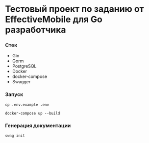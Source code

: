 # Тестовый проект по заданию от EffectiveMobile для Go разработчика

### Стек
- Gin
- Gorm
- PostgreSQL
- Docker
- docker-compose
- Swagger

### Запуск
```cp .env.example .env```

```docker-compose up --build```

### Генерация документации 
```swag init```
